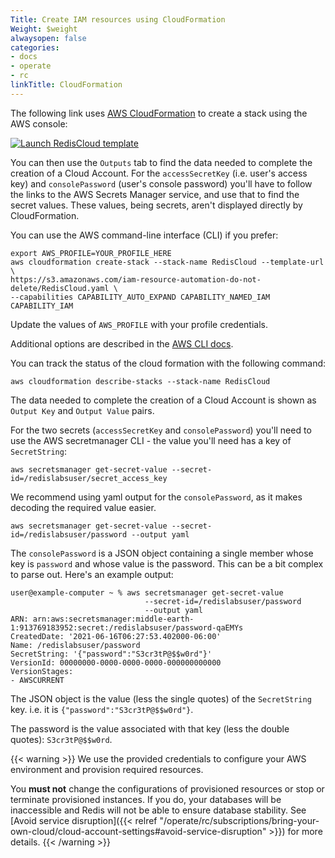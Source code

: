 ```yaml
---
Title: Create IAM resources using CloudFormation
Weight: $weight
alwaysopen: false
categories:
- docs
- operate
- rc
linkTitle: CloudFormation
---
```

The following link uses [AWS CloudFormation](https://aws.amazon.com/cloudformation/) to create a stack using the AWS console:

<a href="https://console.aws.amazon.com/cloudformation/home?#/stacks/new?stackName=RedisCloud&templateURL=https://s3.amazonaws.com/iam-resource-automation-do-not-delete/RedisCloud.yaml">
<img alt="Launch RedisCloud template" src="https://s3.amazonaws.com/cloudformation-examples/cloudformation-launch-stack.png"/>
</a>

You can then use the `Outputs` tab to find the data needed to complete the creation of a Cloud Account. For the `accessSecretKey` (i.e. user's access key) and `consolePassword` (user's console password) you'll have to follow the links to the AWS Secrets Manager service, and use that to find the secret values. These values, being secrets, aren't displayed directly by CloudFormation.

You can use the AWS command-line interface (CLI) if you prefer:

``` shell
export AWS_PROFILE=YOUR_PROFILE_HERE
aws cloudformation create-stack --stack-name RedisCloud --template-url \
https://s3.amazonaws.com/iam-resource-automation-do-not-delete/RedisCloud.yaml \
--capabilities CAPABILITY_AUTO_EXPAND CAPABILITY_NAMED_IAM CAPABILITY_IAM
```

Update the values of `AWS_PROFILE` with your profile credentials. 

Additional options are described in the [AWS CLI docs](https://docs.aws.amazon.com/cli/latest/userguide/cli-chap-configure.html). 

You can track the status of the cloud formation with the following command:

``` console
aws cloudformation describe-stacks --stack-name RedisCloud
```
The data needed to complete the creation of a Cloud Account is shown as `Output Key` and `Output Value` pairs.

For the two secrets (`accessSecretKey` and `consolePassword`) you'll need to use the AWS secretmanager CLI - the value you'll need has a key of `SecretString`:

``` console
aws secretsmanager get-secret-value --secret-id=/redislabsuser/secret_access_key
```

We recommend using yaml output for the `consolePassword`, as it makes decoding the required value easier.

``` console
aws secretsmanager get-secret-value --secret-id=/redislabsuser/password --output yaml
```

The `consolePassword` is a JSON object containing a single member whose key is `password` and whose value is the password. This can be a bit complex to parse out. Here's an example output:

```
user@example-computer ~ % aws secretsmanager get-secret-value 
                              --secret-id=/redislabsuser/password 
                              --output yaml
ARN: arn:aws:secretsmanager:middle-earth-1:913769183952:secret:/redislabsuser/password-qaEMYs
CreatedDate: '2021-06-16T06:27:53.402000-06:00'
Name: /redislabsuser/password
SecretString: '{"password":"S3cr3tP@$$w0rd"}'
VersionId: 00000000-0000-0000-0000-000000000000
VersionStages:
- AWSCURRENT
```

The JSON object is the value (less the single quotes) of the `SecretString` key. i.e. it is <nobr>`{"password":"S3cr3tP@$$w0rd"}`</nobr>.

The password is the value associated with that key (less the double quotes): `S3cr3tP@$$w0rd`.

{{< warning >}}
We use the provided credentials to configure your AWS environment and provision required resources.

You **must not** change the configurations of provisioned resources or stop or terminate provisioned instances. If you do, your databases will be inaccessible and Redis will not be able to ensure database stability. See [Avoid service disruption]({{< relref "/operate/rc/subscriptions/bring-your-own-cloud/cloud-account-settings#avoid-service-disruption" >}}) for more details.
{{< /warning >}}
